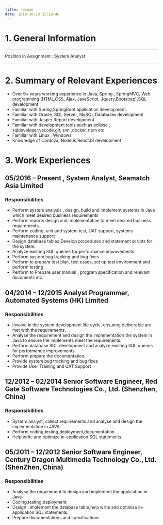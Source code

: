 ```yaml
---
title: resume
date: 2018-10-28 15:19:48
---
```


# 1. General Information

---

Position in Assignment : System Analyst

---

# 2. Summary of Relevant Experiences

- Over 9+ years working experience in Java, Spring , SpringMVC, Web programming (HTML,CSS, Ajax, JavaScript, Jquery,Bootstrap),SQL development
- Familiar with Spring,SpringBoot application development.
- Familiar with Oracle, SQL Server, MySQL Databases development
- Familiar with Jasper Report development
- Familiar with development tools such as eclipse , sqldeveloper,vscode,git, svn ,docker, npm etc
- Familiar with Linux , Windows
- Knowledge of Cordova, NodeJs,ReactJS development

# 3. Work Experiences

## 05/2016 – Present , System Analyst, Seamatch Asia Limited

### Responsibilities

- Perform system analysis , design, build and implement systems in Java which meet desired business requirements
- Perform reports design and implementation to meet desired business requirements.
- Perform coding, unit and system test, UAT support, systems maintenance support
- Design database tables,Develop procedures and statement scripts for the system.
- Analyze existing SQL queries for performance improvements
- Perform system bug tracking and bug fixes
- Perform to prepare test plan, test cases, set up test environment and perform testing.
- Perform to Prepare user manual , program specification and relevant documents etc.

## 04/2014 – 12/2015 Analyst Programmer, Automated Systems (HK) Limited

### Responsibilities

- Involve in the system development life cycle, ensuring deliverable are met with the requirements.
- Analyse the requirement and design the implementation the system in Java to ensure the implements meet the requirements.
- Perform database SQL development and analyze existing SQL queries for performance improvements.
- Perform prepare the documentation.
- Provide system bug tracking and bug fixes
- Provide User Training and UAT Support

## 12/2012 – 02/2014 Senior Software Engineer, Red Gate Software Technologies Co., Ltd. (Shenzhen, China)

### Responsibilities

- System analyst, collect requirements and analyse and design the implementation in JAVA.
- Perform coding,testing,deployment,documentation.
- Help write and optimize in-application SQL statements.

## 05/2011 – 12/2012 Senior Software Engineer, Century Dragon Multimedia Technology Co., Ltd. (ShenZhen, China)

### Responsibilities

- Analyse the requirement to design and implement the application in Java.
- Coding,testing,deployment.
- Design , implement the database table,help write and optimize in-application SQL statements.
- Prepare documentations and specifications
